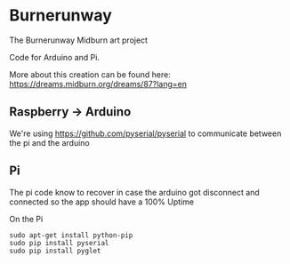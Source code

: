 # Burnerunway
The Burnerunway Midburn art project

Code for Arduino and Pi.

More about this creation can be found here: https://dreams.midburn.org/dreams/87?lang=en

## Raspberry -> Arduino
We're using https://github.com/pyserial/pyserial to communicate between the pi and the arduino

## Pi
The pi code know to recover in case the arduino got disconnect and connected so the app should have a 100% Uptime

On the Pi
```
sudo apt-get install python-pip
sudo pip install pyserial
sudo pip install pyglet
```
